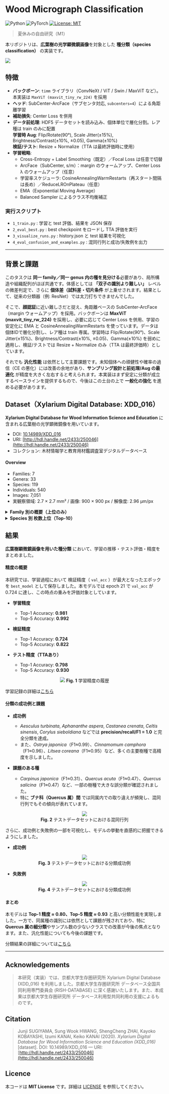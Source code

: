 # Wood Micrograph Classification

<p>
  <img alt="Python" src="https://img.shields.io/badge/python-3.13-blue.svg">
  <img alt="PyTorch" src="https://img.shields.io/badge/PyTorch-2.6-orange.svg">
  <a href="LICENSE">
    <img alt="License: MIT" src="https://img.shields.io/badge/License-MIT-green.svg">
  </a>
</p>

> 夏休みの自由研究（M1）

本リポジトリは、**広葉樹の光学顕微鏡画像**を対象とした **種分類（species classification）** の実装です。

<img src="results/readme_cells.png">

## 特徴

* **バックボーン**: `timm` ライブラリ（ConvNeXt / ViT / Swin / MaxViT など）。本実装は `MaxViT (maxvit_tiny_rw_224)` を採用
* **ヘッド**: SubCenter-ArcFace（サブセンタ対応, `subcenters=4`）による角距離学習
* **補助損失**: Center Loss を併用
* **データ前処理**: HDF5 データセットを読み込み、個体単位で層化分割。レア種は train のみに配置  
  **学習時 Aug**: Flip/Rotate(90°), Scale Jitter(±15%), Brightness/Contrast(±10%, ±0.05), Gamma(±10%)  
  **検証/テスト**: Resize + Normalize（TTA は最終評価時に使用）
* **学習戦略**:
  * Cross-Entropy + Label Smoothing（既定）／Focal Loss は任意で切替
  * ArcFace（SubCenter, s/m）：margin のウォームアップ、Center Loss λ のウォームアップ（任意）
  * 学習率スケジューラ: CosineAnnealingWarmRestarts（再スタート間隔は長め）／ReduceLROnPlateau（任意）
  * EMA（Exponential Moving Average）
  * Balanced Sampler によるクラス不均衡補正


### 実行スクリプト

* `1_train.py` : 学習と test 評価、結果を JSON 保存
* `2_eval_best.py` : best checkpoint をロードし TTA 評価を実行
* `3_visualize_runs.py` : history.json と test 結果を可視化
* `4_eval_confusion_and_examples.py` : 混同行列と成功/失敗例を出力

---

## 背景と課題

このタスクは **同一 family／同一 genus 内の種を見分ける**必要があり、局所構造や組織配列がほぼ共通です。体感としては **「双子の識別より難しい」** レベルの微差判定で、さらに **個体差（試料差・切片条件** が上乗せされます。結果として、従来の分類器（例: ResNet）では太刀打ちできませんでした。

そこで、**顔認証**に近い難しさだと捉え、角距離ベースの SubCenter-ArcFace（margin ウォームアップ）を採用。バックボーンは **MaxViT (maxvit_tiny_rw_224)** を採用し、必要に応じて Center Loss を併用、学習の安定化に EMA と CosineAnnealingWarmRestarts を使っています。データは 個体IDで層化分割し、レア種は train 専属。学習時は Flip/Rotate(90°)、Scale Jitter(±15%)、Brightness/Contrast(±10%, ±0.05)、Gamma(±10%) を弱めに適用し、検証/テストでは Resize + Normalize のみ（TTA は最終評価時）としています。

それでも **汎化性能** は依然として主要課題です。未知個体への頑健性や確率の過信（CE の悪化）には改善の余地があり、**サンプリング設計と前処理/Aug の最適化** が精度を大きく左右すると考えられます。本実装はまず安定に分類が成立するベースラインを提供するもので、今後はこの土台の上で **一般化の強化** を進める必要があります。


## Dataset（Xylarium Digital Database: XDD\_016）

**Xylarium Digital Database for Wood Information Science and Education** に含まれる広葉樹の光学顕微鏡像を用いています。

* DOI: [10.14989/XDD\_016](https://doi.org/10.14989/XDD_016)
* URI: [http://hdl.handle.net/2433/250046](http://hdl.handle.net/2433/250046)
* コレクション: 木材情報学と教育用材鑑調査室デジタルデータベース

#### Overview

* Families: 7
* Genera: 33
* Species: 119
* Individuals: 540
* Images: 7,051
* 実観察領域: 2.7 × 2.7 mm² / 画像: 900 × 900 px / 解像度: 2.96 µm/px

<details>
<summary><b>Family 別の概要（上位のみ）</b></summary>

| family       | n\_species | images |
| ------------ | ---------- | ------ |
| Fagaceae     | 18         | 2446   |
| Lauraceae    | 39         | 1658   |
| Magnoliaceae | 18         | 926    |
| Betulaceae   | 19         | 817    |
| Sapindaceae  | 18         | 444    |
| Ulmaceae     | 4          | 443    |
| Cannabaceae  | 3          | 317    |

</details>

<details>
<summary><b>Species 別 枚数上位（Top-10）</b></summary>

| species                | images |
| ---------------------- | ------ |
| Quercus\_crispula      | 266    |
| Fagus\_crenata         | 225    |
| Cinnamomum\_camphora   | 221    |
| Machilus\_thunbergii   | 210    |
| Quercus\_salicina      | 188    |
| Fagus\_japonica        | 180    |
| Litsea\_coreana        | 180    |
| Castanea\_crenata      | 177    |
| Quercus\_myrsinifolia  | 168    |
| Cinnamomum\_yabunikkei | 158    |

</details>

## 結果

**広葉樹顕微鏡画像を用いた種分類** において、学習の推移・テスト評価・精度をまとめました。

#### 精度の概要

本研究では、学習過程において 検証精度（ `val_acc` ）が最大となったエポック を `best_model` として保存しました。本モデルでは epoch 21 で `val_acc` が 0.724 に達し、この時点の重みを評価対象としています。

* **学習精度**
  
  * Top-1 Accuracy: **0.981**
  * Top-5 Accuracy: **0.992**


* **検証精度**
  
  * Top-1 Accuracy: **0.724**
  * Top-5 Accuracy: **0.822**


* **テスト精度（TTAあり）**

  * Top-1 Accuracy: **0.798**
  * Top-5 Accuracy: **0.930**


<p align="center">
<img src="results/training_tta_acc.png">
<b>Fig. 1</b> 学習精度の履歴
</p>


学習記録の詳細は[こちら](runs/history.json)

#### 分類の成功例と課題

* **成功例**

  * *Aesculus turbinata*, *Aphananthe aspera*, *Castanea crenata*, *Celtis sinensis*, *Corylus sieboldiana* などでは **precision/recall/F1 = 1.0** と完全分類を達成。
  * また、*Ostrya japonica*（F1≈0.99）、*Cinnamomum camphora*（F1≈0.96）、*Litsea coreana*（F1≈0.95）など、多くの主要樹種で高精度を示しました。


* **課題のある種**

  * *Carpinus japonica*（F1≈0.31）、*Quercus acuta*（F1≈0.47）、*Quercus salicina*（F1≈0.47）など、一部の樹種で大きな誤分類が確認されました。
  * 特に **ブナ科（Quercus 属）間** では同属内での取り違えが頻発し、混同行列でもその傾向が表れています。


<p align="center">
<img src="results/confusion_matrix_norm_filtered.png"><br>
<b>Fig. 2</b> テストデータセットにおける混同行列
</p>

さらに、成功例と失敗例の一部を可視化し、モデルの挙動を直感的に把握できるようにしました。

* **成功例**

<p align="center">
<img src="results/success_grid.png"><br>
<b>Fig. 3</b> テストデータセットにおける分類成功例
</p>

* **失敗例**

<p align="center">
<img src="results/failure_grid.png"><br>
<b>Fig. 4</b> テストデータセットにおける分類成功例
</p>

#### まとめ

本モデルは **Top-1 精度 ≈ 0.80、Top-5 精度 ≈ 0.93** と高い分類性能を実現しました。一方で、同属種の識別には依然として課題が残されており、特に **Quercus 属の細分類**やサンプル数の少ないクラスでの改善が今後の焦点となります。また、汎化性能についても今後の課題です。

分類結果の詳細については[こちら](Classification_Report.md)

---

## Acknowledgements

> 本研究（実装）では、京都大学生存圏研究所 Xylarium Digital Database (XDD\_016) を利用しました。京都大学生存圏研究所 データベース全国共同利用専門委員会 (RISH-DATABASE) に深く感謝いたします。また、本成果は京都大学生存圏研究所 データベース利用型共同利用の支援によるものです。

## Citation

> Junji SUGIYAMA, Sung Wook HWANG, ShengCheng ZHAI, Kayoko KOBAYASHI, Izumi KANAI, Keiko KANAI (2020).
> *Xylarium Digital Database for Wood Information Science and Education (XDD\_016)* \[dataset].
> DOI: 10.14989/XDD\_016 — URI: [http://hdl.handle.net/2433/250046](http://hdl.handle.net/2433/250046)

## Licence

本コードは **MIT License** です。詳細は [LICENSE](LICENSE) を参照してください。